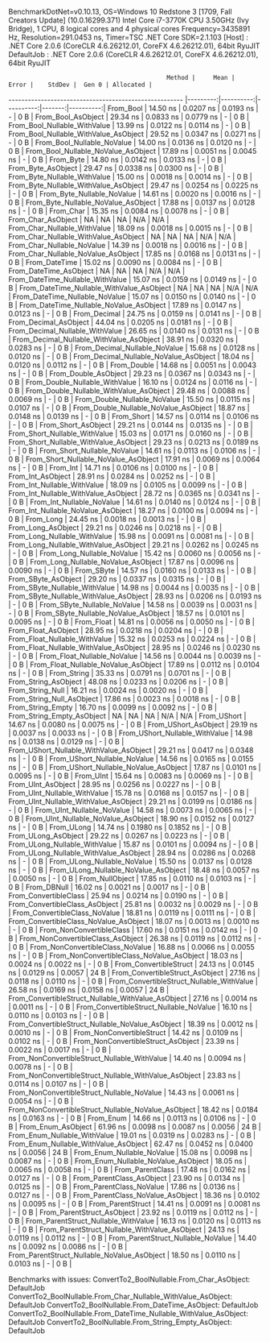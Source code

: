 
BenchmarkDotNet=v0.10.13, OS=Windows 10 Redstone 3 [1709, Fall Creators Update] (10.0.16299.371)
Intel Core i7-3770K CPU 3.50GHz (Ivy Bridge), 1 CPU, 8 logical cores and 4 physical cores
Frequency=3435891 Hz, Resolution=291.0453 ns, Timer=TSC
.NET Core SDK=2.1.103
  [Host]     : .NET Core 2.0.6 (CoreCLR 4.6.26212.01, CoreFX 4.6.26212.01), 64bit RyuJIT
  DefaultJob : .NET Core 2.0.6 (CoreCLR 4.6.26212.01, CoreFX 4.6.26212.01), 64bit RyuJIT


                                                Method |     Mean |     Error |    StdDev |  Gen 0 | Allocated |
------------------------------------------------------ |---------:|----------:|----------:|-------:|----------:|
                                             From_Bool | 14.50 ns | 0.0207 ns | 0.0193 ns |      - |       0 B |
                                    From_Bool_AsObject | 29.34 ns | 0.0833 ns | 0.0779 ns |      - |       0 B |
                          From_Bool_Nullable_WithValue | 13.99 ns | 0.0122 ns | 0.0114 ns |      - |       0 B |
                 From_Bool_Nullable_WithValue_AsObject | 29.52 ns | 0.0347 ns | 0.0271 ns |      - |       0 B |
                            From_Bool_Nullable_NoValue | 14.00 ns | 0.0136 ns | 0.0120 ns |      - |       0 B |
                   From_Bool_Nullable_NoValue_AsObject | 17.89 ns | 0.0051 ns | 0.0045 ns |      - |       0 B |
                                             From_Byte | 14.80 ns | 0.0142 ns | 0.0133 ns |      - |       0 B |
                                    From_Byte_AsObject | 29.47 ns | 0.0338 ns | 0.0300 ns |      - |       0 B |
                          From_Byte_Nullable_WithValue | 15.00 ns | 0.0018 ns | 0.0014 ns |      - |       0 B |
                 From_Byte_Nullable_WithValue_AsObject | 29.47 ns | 0.0254 ns | 0.0225 ns |      - |       0 B |
                            From_Byte_Nullable_NoValue | 14.61 ns | 0.0020 ns | 0.0016 ns |      - |       0 B |
                   From_Byte_Nullable_NoValue_AsObject | 17.88 ns | 0.0137 ns | 0.0128 ns |      - |       0 B |
                                             From_Char | 15.35 ns | 0.0084 ns | 0.0078 ns |      - |       0 B |
                                    From_Char_AsObject |       NA |        NA |        NA |    N/A |       N/A |
                          From_Char_Nullable_WithValue | 18.09 ns | 0.0018 ns | 0.0015 ns |      - |       0 B |
                 From_Char_Nullable_WithValue_AsObject |       NA |        NA |        NA |    N/A |       N/A |
                            From_Char_Nullable_NoValue | 14.39 ns | 0.0018 ns | 0.0016 ns |      - |       0 B |
                   From_Char_Nullable_NoValue_AsObject | 17.85 ns | 0.0168 ns | 0.0131 ns |      - |       0 B |
                                         From_DateTime | 15.02 ns | 0.0090 ns | 0.0084 ns |      - |       0 B |
                                From_DateTime_AsObject |       NA |        NA |        NA |    N/A |       N/A |
                      From_DateTime_Nullable_WithValue | 15.07 ns | 0.0159 ns | 0.0149 ns |      - |       0 B |
             From_DateTime_Nullable_WithValue_AsObject |       NA |        NA |        NA |    N/A |       N/A |
                        From_DateTime_Nullable_NoValue | 15.07 ns | 0.0150 ns | 0.0140 ns |      - |       0 B |
               From_DateTime_Nullable_NoValue_AsObject | 17.89 ns | 0.0147 ns | 0.0123 ns |      - |       0 B |
                                          From_Decimal | 24.75 ns | 0.0159 ns | 0.0141 ns |      - |       0 B |
                                 From_Decimal_AsObject | 44.04 ns | 0.0205 ns | 0.0181 ns |      - |       0 B |
                       From_Decimal_Nullable_WithValue | 26.65 ns | 0.0140 ns | 0.0131 ns |      - |       0 B |
              From_Decimal_Nullable_WithValue_AsObject | 38.91 ns | 0.0320 ns | 0.0283 ns |      - |       0 B |
                         From_Decimal_Nullable_NoValue | 15.68 ns | 0.0128 ns | 0.0120 ns |      - |       0 B |
                From_Decimal_Nullable_NoValue_AsObject | 18.04 ns | 0.0120 ns | 0.0112 ns |      - |       0 B |
                                           From_Double | 14.68 ns | 0.0051 ns | 0.0043 ns |      - |       0 B |
                                  From_Double_AsObject | 29.23 ns | 0.0367 ns | 0.0343 ns |      - |       0 B |
                        From_Double_Nullable_WithValue | 16.10 ns | 0.0124 ns | 0.0116 ns |      - |       0 B |
               From_Double_Nullable_WithValue_AsObject | 29.48 ns | 0.0088 ns | 0.0069 ns |      - |       0 B |
                          From_Double_Nullable_NoValue | 15.50 ns | 0.0115 ns | 0.0107 ns |      - |       0 B |
                 From_Double_Nullable_NoValue_AsObject | 18.87 ns | 0.0148 ns | 0.0139 ns |      - |       0 B |
                                            From_Short | 14.57 ns | 0.0114 ns | 0.0106 ns |      - |       0 B |
                                   From_Short_AsObject | 29.21 ns | 0.0144 ns | 0.0135 ns |      - |       0 B |
                         From_Short_Nullable_WithValue | 15.03 ns | 0.0171 ns | 0.0160 ns |      - |       0 B |
                From_Short_Nullable_WithValue_AsObject | 29.23 ns | 0.0213 ns | 0.0189 ns |      - |       0 B |
                           From_Short_Nullable_NoValue | 14.61 ns | 0.0113 ns | 0.0106 ns |      - |       0 B |
                  From_Short_Nullable_NoValue_AsObject | 17.91 ns | 0.0069 ns | 0.0064 ns |      - |       0 B |
                                              From_Int | 14.71 ns | 0.0106 ns | 0.0100 ns |      - |       0 B |
                                     From_Int_AsObject | 28.91 ns | 0.0284 ns | 0.0252 ns |      - |       0 B |
                           From_Int_Nullable_WithValue | 18.09 ns | 0.0105 ns | 0.0099 ns |      - |       0 B |
                  From_Int_Nullable_WithValue_AsObject | 28.72 ns | 0.0365 ns | 0.0341 ns |      - |       0 B |
                             From_Int_Nullable_NoValue | 14.61 ns | 0.0140 ns | 0.0124 ns |      - |       0 B |
                    From_Int_Nullable_NoValue_AsObject | 18.27 ns | 0.0100 ns | 0.0094 ns |      - |       0 B |
                                             From_Long | 24.45 ns | 0.0018 ns | 0.0013 ns |      - |       0 B |
                                    From_Long_AsObject | 29.21 ns | 0.0246 ns | 0.0218 ns |      - |       0 B |
                          From_Long_Nullable_WithValue | 15.98 ns | 0.0091 ns | 0.0081 ns |      - |       0 B |
                 From_Long_Nullable_WithValue_AsObject | 29.21 ns | 0.0262 ns | 0.0245 ns |      - |       0 B |
                            From_Long_Nullable_NoValue | 15.42 ns | 0.0060 ns | 0.0056 ns |      - |       0 B |
                   From_Long_Nullable_NoValue_AsObject | 17.87 ns | 0.0096 ns | 0.0090 ns |      - |       0 B |
                                            From_SByte | 14.57 ns | 0.0160 ns | 0.0133 ns |      - |       0 B |
                                   From_SByte_AsObject | 29.20 ns | 0.0337 ns | 0.0315 ns |      - |       0 B |
                         From_SByte_Nullable_WithValue | 14.98 ns | 0.0044 ns | 0.0035 ns |      - |       0 B |
                From_SByte_Nullable_WithValue_AsObject | 28.93 ns | 0.0206 ns | 0.0193 ns |      - |       0 B |
                           From_SByte_Nullable_NoValue | 14.58 ns | 0.0039 ns | 0.0031 ns |      - |       0 B |
                  From_SByte_Nullable_NoValue_AsObject | 18.57 ns | 0.0101 ns | 0.0095 ns |      - |       0 B |
                                            From_Float | 14.81 ns | 0.0056 ns | 0.0050 ns |      - |       0 B |
                                   From_Float_AsObject | 28.95 ns | 0.0218 ns | 0.0204 ns |      - |       0 B |
                         From_Float_Nullable_WithValue | 15.32 ns | 0.0253 ns | 0.0224 ns |      - |       0 B |
                From_Float_Nullable_WithValue_AsObject | 28.95 ns | 0.0246 ns | 0.0230 ns |      - |       0 B |
                           From_Float_Nullable_NoValue | 14.56 ns | 0.0044 ns | 0.0039 ns |      - |       0 B |
                  From_Float_Nullable_NoValue_AsObject | 17.89 ns | 0.0112 ns | 0.0104 ns |      - |       0 B |
                                           From_String | 35.33 ns | 0.0791 ns | 0.0701 ns |      - |       0 B |
                                  From_String_AsObject | 48.08 ns | 0.0233 ns | 0.0206 ns |      - |       0 B |
                                      From_String_Null | 16.21 ns | 0.0024 ns | 0.0020 ns |      - |       0 B |
                             From_String_Null_AsObject | 17.86 ns | 0.0023 ns | 0.0018 ns |      - |       0 B |
                                     From_String_Empty | 16.70 ns | 0.0099 ns | 0.0092 ns |      - |       0 B |
                            From_String_Empty_AsObject |       NA |        NA |        NA |    N/A |       N/A |
                                           From_UShort | 14.67 ns | 0.0080 ns | 0.0075 ns |      - |       0 B |
                                  From_UShort_AsObject | 29.19 ns | 0.0037 ns | 0.0033 ns |      - |       0 B |
                        From_UShort_Nullable_WithValue | 14.98 ns | 0.0138 ns | 0.0129 ns |      - |       0 B |
               From_UShort_Nullable_WithValue_AsObject | 29.21 ns | 0.0417 ns | 0.0348 ns |      - |       0 B |
                          From_UShort_Nullable_NoValue | 14.56 ns | 0.0165 ns | 0.0155 ns |      - |       0 B |
                 From_UShort_Nullable_NoValue_AsObject | 17.87 ns | 0.0101 ns | 0.0095 ns |      - |       0 B |
                                             From_UInt | 15.64 ns | 0.0083 ns | 0.0069 ns |      - |       0 B |
                                    From_UInt_AsObject | 28.95 ns | 0.0256 ns | 0.0227 ns |      - |       0 B |
                          From_UInt_Nullable_WithValue | 15.78 ns | 0.0168 ns | 0.0157 ns |      - |       0 B |
                 From_UInt_Nullable_WithValue_AsObject | 29.21 ns | 0.0199 ns | 0.0186 ns |      - |       0 B |
                            From_UInt_Nullable_NoValue | 14.58 ns | 0.0073 ns | 0.0065 ns |      - |       0 B |
                   From_UInt_Nullable_NoValue_AsObject | 18.90 ns | 0.0152 ns | 0.0127 ns |      - |       0 B |
                                            From_ULong | 14.74 ns | 0.1980 ns | 0.1852 ns |      - |       0 B |
                                   From_ULong_AsObject | 29.22 ns | 0.0267 ns | 0.0223 ns |      - |       0 B |
                         From_ULong_Nullable_WithValue | 15.87 ns | 0.0101 ns | 0.0094 ns |      - |       0 B |
                From_ULong_Nullable_WithValue_AsObject | 28.94 ns | 0.0286 ns | 0.0268 ns |      - |       0 B |
                           From_ULong_Nullable_NoValue | 15.50 ns | 0.0137 ns | 0.0128 ns |      - |       0 B |
                  From_ULong_Nullable_NoValue_AsObject | 18.48 ns | 0.0057 ns | 0.0050 ns |      - |       0 B |
                                       From_NullObject | 17.85 ns | 0.0110 ns | 0.0103 ns |      - |       0 B |
                                           From_DBNull | 16.02 ns | 0.0021 ns | 0.0017 ns |      - |       0 B |
                                 From_ConvertibleClass | 25.94 ns | 0.0214 ns | 0.0190 ns |      - |       0 B |
                        From_ConvertibleClass_AsObject | 25.81 ns | 0.0032 ns | 0.0029 ns |      - |       0 B |
                         From_ConvertibleClass_NoValue | 18.81 ns | 0.0119 ns | 0.0111 ns |      - |       0 B |
                From_ConvertibleClass_NoValue_AsObject | 18.07 ns | 0.0013 ns | 0.0010 ns |      - |       0 B |
                              From_NonConvertibleClass | 17.60 ns | 0.0151 ns | 0.0142 ns |      - |       0 B |
                     From_NonConvertibleClass_AsObject | 26.38 ns | 0.0119 ns | 0.0112 ns |      - |       0 B |
                      From_NonConvertibleClass_NoValue | 16.88 ns | 0.0066 ns | 0.0055 ns |      - |       0 B |
             From_NonConvertibleClass_NoValue_AsObject | 18.03 ns | 0.0024 ns | 0.0022 ns |      - |       0 B |
                                From_ConvertibleStruct | 24.13 ns | 0.0145 ns | 0.0129 ns | 0.0057 |      24 B |
                       From_ConvertibleStruct_AsObject | 27.16 ns | 0.0118 ns | 0.0110 ns |      - |       0 B |
             From_ConvertibleStruct_Nullable_WithValue | 26.58 ns | 0.0169 ns | 0.0158 ns | 0.0057 |      24 B |
    From_ConvertibleStruct_Nullable_WithValue_AsObject | 27.16 ns | 0.0014 ns | 0.0011 ns |      - |       0 B |
               From_ConvertibleStruct_Nullable_NoValue | 16.10 ns | 0.0110 ns | 0.0103 ns |      - |       0 B |
      From_ConvertibleStruct_Nullable_NoValue_AsObject | 18.39 ns | 0.0012 ns | 0.0010 ns |      - |       0 B |
                             From_NonConvertibleStruct | 14.42 ns | 0.0109 ns | 0.0102 ns |      - |       0 B |
                    From_NonConvertibleStruct_AsObject | 23.39 ns | 0.0022 ns | 0.0017 ns |      - |       0 B |
          From_NonConvertibleStruct_Nullable_WithValue | 14.40 ns | 0.0094 ns | 0.0078 ns |      - |       0 B |
 From_NonConvertibleStruct_Nullable_WithValue_AsObject | 23.83 ns | 0.0114 ns | 0.0107 ns |      - |       0 B |
            From_NonConvertibleStruct_Nullable_NoValue | 14.43 ns | 0.0061 ns | 0.0054 ns |      - |       0 B |
   From_NonConvertibleStruct_Nullable_NoValue_AsObject | 18.42 ns | 0.0184 ns | 0.0163 ns |      - |       0 B |
                                             From_Enum | 14.66 ns | 0.0113 ns | 0.0106 ns |      - |       0 B |
                                    From_Enum_AsObject | 61.96 ns | 0.0098 ns | 0.0087 ns | 0.0056 |      24 B |
                          From_Enum_Nullable_WithValue | 19.01 ns | 0.0319 ns | 0.0283 ns |      - |       0 B |
                 From_Enum_Nullable_WithValue_AsObject | 62.47 ns | 0.0452 ns | 0.0400 ns | 0.0056 |      24 B |
                            From_Enum_Nullable_NoValue | 15.08 ns | 0.0098 ns | 0.0087 ns |      - |       0 B |
                   From_Enum_Nullable_NoValue_AsObject | 18.05 ns | 0.0065 ns | 0.0058 ns |      - |       0 B |
                                      From_ParentClass | 17.48 ns | 0.0162 ns | 0.0127 ns |      - |       0 B |
                             From_ParentClass_AsObject | 23.90 ns | 0.0134 ns | 0.0125 ns |      - |       0 B |
                              From_ParentClass_NoValue | 17.86 ns | 0.0136 ns | 0.0127 ns |      - |       0 B |
                     From_ParentClass_NoValue_AsObject | 18.36 ns | 0.0102 ns | 0.0095 ns |      - |       0 B |
                                     From_ParentStruct | 14.41 ns | 0.0091 ns | 0.0081 ns |      - |       0 B |
                            From_ParentStruct_AsObject | 23.92 ns | 0.0119 ns | 0.0112 ns |      - |       0 B |
                  From_ParentStruct_Nullable_WithValue | 16.13 ns | 0.0120 ns | 0.0113 ns |      - |       0 B |
         From_ParentStruct_Nullable_WithValue_AsObject | 24.13 ns | 0.0119 ns | 0.0112 ns |      - |       0 B |
                    From_ParentStruct_Nullable_NoValue | 14.40 ns | 0.0092 ns | 0.0086 ns |      - |       0 B |
           From_ParentStruct_Nullable_NoValue_AsObject | 18.50 ns | 0.0110 ns | 0.0103 ns |      - |       0 B |

Benchmarks with issues:
  ConvertTo2_BoolNullable.From_Char_AsObject: DefaultJob
  ConvertTo2_BoolNullable.From_Char_Nullable_WithValue_AsObject: DefaultJob
  ConvertTo2_BoolNullable.From_DateTime_AsObject: DefaultJob
  ConvertTo2_BoolNullable.From_DateTime_Nullable_WithValue_AsObject: DefaultJob
  ConvertTo2_BoolNullable.From_String_Empty_AsObject: DefaultJob
